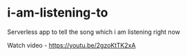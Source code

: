 # i-am-listening-to
Serverless app to tell the song which i am listening right now

Watch video - https://youtu.be/2gzoKtTK2xA
